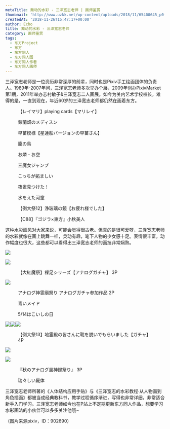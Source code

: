 ```yaml
---
metaTitle: 舞动的水彩 - 三泽宽志老师 | 画师鉴赏
thumbnail: 'http://www.uzkk.net/wp-content/uploads/2018/11/65400645_p0-825x510.jpg'
createdAt: '2018-11-26T15:47:17+00:00'
author: Echo
title: 舞动的水彩 - 三泽宽志老师
category: 画师鉴赏
tags:
  - 东方Project
  - 东方
  - 东方同人
  - 东方同人图
  - 东方同人作者
  - 东方同人画师
---
```


三泽宽志老师是一位资历非常深厚的前辈，同时也是Pixiv手工绘画团体的负责人。1989年-2007年间，三泽宽志老师多次举办个展，2009年创办PixivMarket第1期，2011年举办志村敏子&三泽宽志二人画展。如今为关内艺术学校校长，难得的是，一直到现在，年近60岁的三泽宽志老师都仍然在画着东方。

<figure>
  <img src="http://www.uzkk.net/wp-content/uploads/2018/11/41305080_p0-1024x723.jpg" alt=""/>
  <figcaption>【レイマリ】playing cards【マリレイ】</figcaption>
</figure>

<figure>
  <img src="http://www.uzkk.net/wp-content/uploads/2018/11/50052145_p0-718x1024.jpg" alt=""/>
  <figcaption>鈴蘭畑のメディスン</figcaption>
</figure>

<figure>
  <img src="http://www.uzkk.net/wp-content/uploads/2018/11/59059320_p0-727x1024.jpg" alt=""/>
  <figcaption>早苗模様【星蓮船バージョンの早苗さん】</figcaption>
</figure>

<figure>
  <img src="http://www.uzkk.net/wp-content/uploads/2018/11/62726859_p0-723x1024.jpg" alt=""/>
  <figcaption>籠の鳥</figcaption>
</figure>

<figure>
  <img src="http://www.uzkk.net/wp-content/uploads/2018/11/56568934_p0-1024x726.jpg" alt=""/>
  <figcaption>お燐・お空</figcaption>
</figure>

<figure>
  <img src="http://www.uzkk.net/wp-content/uploads/2018/11/53270927_p0.jpg" alt=""/>
  <figcaption>三魔女ジャンプ</figcaption>
</figure>

<figure>
  <img src="http://www.uzkk.net/wp-content/uploads/2018/11/56304605_p0-1024x834.jpg" alt=""/>
  <figcaption>こっちが妬ましい</figcaption>
</figure>

<figure>
  <img src="http://www.uzkk.net/wp-content/uploads/2018/11/59892320_p0-1-1024x725.jpg" alt=""/>
  <figcaption>夜雀見つけた！</figcaption>
</figure>

<figure>
  <img src="http://www.uzkk.net/wp-content/uploads/2018/11/33191277_p0-732x1024.jpg" alt=""/>
  <figcaption>水をえた河童</figcaption>
</figure>

<figure>
  <img src="http://www.uzkk.net/wp-content/uploads/2018/11/50337406_p0-1-720x1024.jpg" alt=""/>
  <figcaption>【例大祭12】浄玻璃の鏡【お疲れ様でした】</figcaption>
</figure>

<figure>
  <img src="http://www.uzkk.net/wp-content/uploads/2018/11/51944959_p0-719x1024.jpg" alt=""/>
  <figcaption>【C88】『ゴジラ×東方』小秋美人</figcaption>
</figure>

这种水彩画风对大家来说，可能会觉得很古老。但真的是很可爱呀，三泽宽志老师的水彩就像在画上跳舞一样，灵动有趣，笔下人物的少女感十足。表情很丰富，动作幅度也很大，这些都可以看得出三泽宽志老师的画技非常娴熟。

![](http://www.uzkk.net/wp-content/uploads/2018/11/62760739_p0_master1200.jpg)

![](http://www.uzkk.net/wp-content/uploads/2018/11/62760739_p1_master1200.jpg)

<figure>
  <img src="http://www.uzkk.net/wp-content/uploads/2018/11/62760739_p2_master1200.jpg" alt=""/>
  <figcaption>【大紅魔祭】裸足シリーズ【アナログガチャ】 3P</figcaption>
</figure>

![](http://www.uzkk.net/wp-content/uploads/2018/11/65510000_p3_master1200.jpg)

<figure>
  <img src="http://www.uzkk.net/wp-content/uploads/2018/11/65510000_p1_master1200.jpg" alt=""/>
  <figcaption>アナログ神霊廟祭り アナログガチャ参加作品 2P</figcaption>
</figure>

<figure>
  <img src="http://www.uzkk.net/wp-content/uploads/2018/11/56923067_p0-728x1024.jpg" alt=""/>
  <figcaption>青いメイド</figcaption>
</figure>

<figure>
  <img src="http://www.uzkk.net/wp-content/uploads/2018/11/56869876_p0-717x1024.jpg" alt=""/>
  <figcaption>5/14はこいしの日</figcaption>
</figure>

![](http://www.uzkk.net/wp-content/uploads/2018/11/56753759_p1_master1200-726x1024.jpg)![](http://www.uzkk.net/wp-content/uploads/2018/11/56753759_p2_master1200-726x1024.jpg)![](http://www.uzkk.net/wp-content/uploads/2018/11/56753759_p3_master1200-726x1024.jpg)

<figure>
  <img src="http://www.uzkk.net/wp-content/uploads/2018/11/56753759_p4_master1200-726x1024.jpg" alt=""/>
  <figcaption>【例大祭13】地霊殿の皆さんに靴を脱いでもらいました【ガチャ】4P</figcaption>
</figure>

![](http://www.uzkk.net/wp-content/uploads/2018/11/53256612_p2_master1200.jpg)

![](http://www.uzkk.net/wp-content/uploads/2018/11/53256612_p1_master1200.jpg)

<figure>
  <img src="http://www.uzkk.net/wp-content/uploads/2018/11/53256612_p0_master1200-1024x719.jpg" alt=""/>
  <figcaption>『秋のアナログ風神録祭り』 3P</figcaption>
</figure>

<figure>
  <img src="http://www.uzkk.net/wp-content/uploads/2018/11/65400902_p0-1024x723.jpg" alt=""/>
  <figcaption>瑞々しい屍体</figcaption>
</figure>

三泽宽志老师所著的《人体结构应用手贴》与《三泽宽志的水彩教程·从人物画到角色插画》都被当成经典教科书，教学过程循序渐进，写得也非常详细，非常适合新手入门学习。三泽宽志老师如今也在P站上不定期更新东方同人作品，想要学习水彩画法的小伙伴可以多多关注他哦~

（图片来源pixiv，ID：902690）
